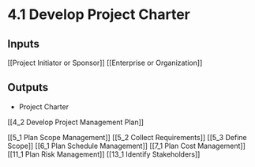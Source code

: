 # 4.1 Develop Project Charter

## Inputs

[[Project Initiator or Sponsor]]
[[Enterprise or Organization]]


## Outputs

* Project Charter

[[4_2 Develop Project Management Plan]]

[[5_1 Plan Scope Management]]
[[5_2 Collect Requirements]]
[[5_3 Define Scope]]
[[6_1 Plan Schedule Management]]
[[7_1 Plan Cost Management]]
[[11_1 Plan Risk Management]]
[[13_1 Identify Stakeholders]]

